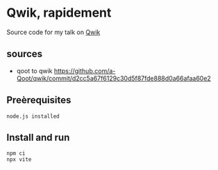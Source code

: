 # Qwik, rapidement

Source code for my talk on [Qwik](http://qwik.builder.io)

## sources 

- qoot to qwik https://github.com/a-Qoot/qwik/commit/d2cc5a67f6129c30d5f87fde888d0a66afaa60e2

## Preèrequisites

    node.js installed

## Install and run

    npm ci
    npx vite
